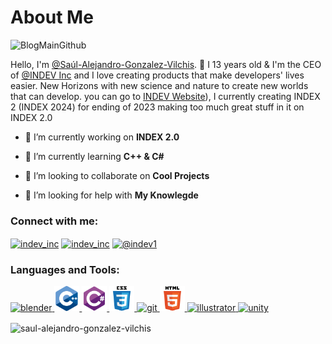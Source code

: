 # About Me

![BlogMainGithub](https://github.com/Saul-Alejandro-Gonzalez-Vilchis/Saul-Alejandro-Gonzalez-Vilchis/assets/126918321/5fd8857e-cb97-47a5-b5c7-01734eea85c5)

Hello, I'm [@Saúl-Alejandro-Gonzalez-Vilchis](https://github.com/Saul-Alejandro-Gonzalez-Vilchis). 👋  I 13 years old & I'm the CEO of [@INDEV Inc](https://github.com/INDEV-Inc) and I love creating products that make developers' lives easier. New Horizons with new science and nature to create new worlds that can develop. you can go to [INDEV Website](https://indev-inc.github.io/Indev)), I currently creating INDEX 2 (INDEX 2024) for ending of 2023 making too much great stuff in it on INDEX 2.0
- 🔭 I’m currently working on **INDEX 2.0**

- 🌱 I’m currently learning **C++ & C#**

- 👯 I’m looking to collaborate on **Cool Projects**

- 🤝 I’m looking for help with **My Knowlegde**

<h3 align="left">Connect with me:</h3>
<p align="left">
<a href="https://twitter.com/indev_inc" target="blank"><img align="center" src="https://raw.githubusercontent.com/rahuldkjain/github-profile-readme-generator/master/src/images/icons/Social/twitter.svg" alt="indev_inc" height="30" width="40" /></a>
<a href="https://instagram.com/indev_inc" target="blank"><img align="center" src="https://raw.githubusercontent.com/rahuldkjain/github-profile-readme-generator/master/src/images/icons/Social/instagram.svg" alt="indev_inc" height="30" width="40" /></a>
<a href="https://www.youtube.com/c/@indev1" target="blank"><img align="center" src="https://raw.githubusercontent.com/rahuldkjain/github-profile-readme-generator/master/src/images/icons/Social/youtube.svg" alt="@indev1" height="30" width="40" /></a>
</p>

<h3 align="left">Languages and Tools:</h3>
<p align="left"> <a href="https://www.blender.org/" target="_blank" rel="noreferrer"> <img src="https://download.blender.org/branding/community/blender_community_badge_white.svg" alt="blender" width="40" height="40"/> </a> <a href="https://www.w3schools.com/cpp/" target="_blank" rel="noreferrer"> <img src="https://raw.githubusercontent.com/devicons/devicon/master/icons/cplusplus/cplusplus-original.svg" alt="cplusplus" width="40" height="40"/> </a> <a href="https://www.w3schools.com/cs/" target="_blank" rel="noreferrer"> <img src="https://raw.githubusercontent.com/devicons/devicon/master/icons/csharp/csharp-original.svg" alt="csharp" width="40" height="40"/> </a> <a href="https://www.w3schools.com/css/" target="_blank" rel="noreferrer"> <img src="https://raw.githubusercontent.com/devicons/devicon/master/icons/css3/css3-original-wordmark.svg" alt="css3" width="40" height="40"/> </a> <a href="https://git-scm.com/" target="_blank" rel="noreferrer"> <img src="https://www.vectorlogo.zone/logos/git-scm/git-scm-icon.svg" alt="git" width="40" height="40"/> </a> <a href="https://www.w3.org/html/" target="_blank" rel="noreferrer"> <img src="https://raw.githubusercontent.com/devicons/devicon/master/icons/html5/html5-original-wordmark.svg" alt="html5" width="40" height="40"/> </a> <a href="https://www.adobe.com/in/products/illustrator.html" target="_blank" rel="noreferrer"> <img src="https://www.vectorlogo.zone/logos/adobe_illustrator/adobe_illustrator-icon.svg" alt="illustrator" width="40" height="40"/> </a> <a href="https://unity.com/" target="_blank" rel="noreferrer"> <img src="https://www.vectorlogo.zone/logos/unity3d/unity3d-icon.svg" alt="unity" width="40" height="40"/> </a> </p>

<p><img align="center" src="https://github-readme-streak-stats.herokuapp.com/?user=saul-alejandro-gonzalez-vilchis&" alt="saul-alejandro-gonzalez-vilchis" /></p>

